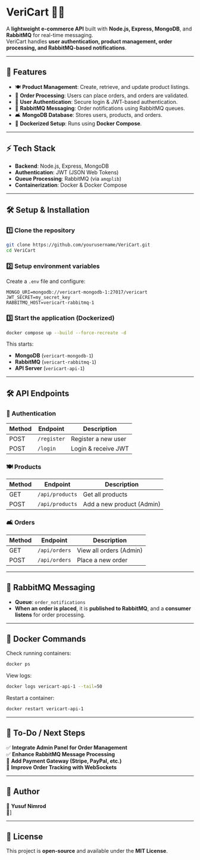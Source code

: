 # VeriCart 🛒🚀  
A **lightweight e-commerce API** built with **Node.js, Express, MongoDB**, and **RabbitMQ** for real-time messaging.  
VeriCart handles **user authentication, product management, order processing, and RabbitMQ-based notifications**.

---

## **📌 Features**
- 🍽️ **Product Management**: Create, retrieve, and update product listings.
- 📝 **Order Processing**: Users can place orders, and orders are validated.
- 🔑 **User Authentication**: Secure login & JWT-based authentication.
- 📩 **RabbitMQ Messaging**: Order notifications using RabbitMQ queues.
- 🛋️ **MongoDB Database**: Stores users, products, and orders.
- 🐳 **Dockerized Setup**: Runs using **Docker Compose**.

---

## **⚡ Tech Stack**
- **Backend**: Node.js, Express, MongoDB
- **Authentication**: JWT (JSON Web Tokens)
- **Queue Processing**: RabbitMQ (via `amqplib`)
- **Containerization**: Docker & Docker Compose

---

## **🛠 Setup & Installation**
### **1️⃣ Clone the repository**
```sh
git clone https://github.com/yourusername/VeriCart.git
cd VeriCart
```

### **2️⃣ Setup environment variables**
Create a `.env` file and configure:
```env
MONGO_URI=mongodb://vericart-mongodb-1:27017/vericart
JWT_SECRET=my_secret_key
RABBITMQ_HOST=vericart-rabbitmq-1
```

### **3️⃣ Start the application (Dockerized)**
```sh
docker compose up --build --force-recreate -d
```

This starts:
- **MongoDB** (`vericart-mongodb-1`)
- **RabbitMQ** (`vericart-rabbitmq-1`)
- **API Server** (`vericart-api-1`)

---

## **🛠 API Endpoints**
### **🔑 Authentication**
| Method | Endpoint       | Description |
|--------|---------------|-------------|
| POST   | `/register`   | Register a new user |
| POST   | `/login`      | Login & receive JWT |

### **🍽️ Products**
| Method | Endpoint           | Description |
|--------|-------------------|-------------|
| GET    | `/api/products`   | Get all products |
| POST   | `/api/products`   | Add a new product (Admin) |

### **🛋️ Orders**
| Method | Endpoint       | Description |
|--------|---------------|-------------|
| GET    | `/api/orders` | View all orders (Admin) |
| POST   | `/api/orders` | Place a new order |

---

## **💼 RabbitMQ Messaging**
- **Queue**: `order_notifications`
- **When an order is placed**, it is **published to RabbitMQ**, and a **consumer listens** for order processing.

---

## **🐳 Docker Commands**
Check running containers:
```sh
docker ps
```
View logs:
```sh
docker logs vericart-api-1 --tail=50
```
Restart a container:
```sh
docker restart vericart-api-1
```

---

## **📌 To-Do / Next Steps**
✅ **Integrate Admin Panel for Order Management**  
✅ **Enhance RabbitMQ Message Processing**  
🔲 **Add Payment Gateway (Stripe, PayPal, etc.)**  
🔲 **Improve Order Tracking with WebSockets**  

---

## **📝 Author**
👤 **Yusuf Nimrod**  
💎]  

---

## **📜 License**
This project is **open-source** and available under the **MIT License**.

